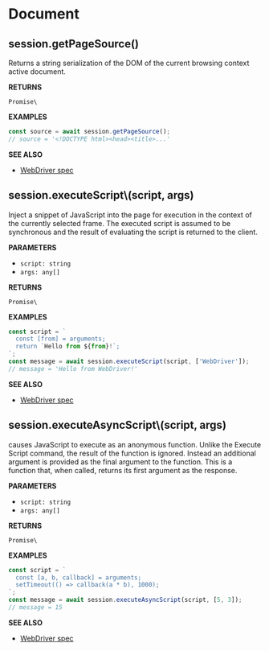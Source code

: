 # Document

## session.getPageSource\(\)

Returns a string serialization of the DOM of the current browsing context active document.

**RETURNS**

`Promise\`

**EXAMPLES**

```typescript
const source = await session.getPageSource();
// source = '<!DOCTYPE html><head><title>...'
```

**SEE ALSO**

* [WebDriver spec](https://www.w3.org/TR/webdriver/#getting-page-source)

## session.executeScript\\(script, args\)

Inject a snippet of JavaScript into the page for execution in the context of the currently selected frame. The executed script is assumed to be synchronous and the result of evaluating the script is returned to the client.

**PARAMETERS**

* `script: string`
* `args: any[]`

**RETURNS**

`Promise\`

**EXAMPLES**

```typescript
const script = `
  const [from] = arguments;
  return `Hello from ${from}!`;
`;
const message = await session.executeScript(script, ['WebDriver']);
// message = 'Hello from WebDriver!'
```

**SEE ALSO**

* [WebDriver spec](https://www.w3.org/TR/webdriver/#execute-script)

## session.executeAsyncScript\\(script, args\)

causes JavaScript to execute as an anonymous function. Unlike the Execute Script command, the result of the function is ignored. Instead an additional argument is provided as the final argument to the function. This is a function that, when called, returns its first argument as the response.

**PARAMETERS**

* `script: string`
* `args: any[]`

**RETURNS**

`Promise\`

**EXAMPLES**

```typescript
const script = `
  const [a, b, callback] = arguments;
  setTimeout(() => callback(a * b), 1000);
`;
const message = await session.executeAsyncScript(script, [5, 3]);
// message = 15
```

**SEE ALSO**

* [WebDriver spec](https://www.w3.org/TR/webdriver/#execute-async-script)

